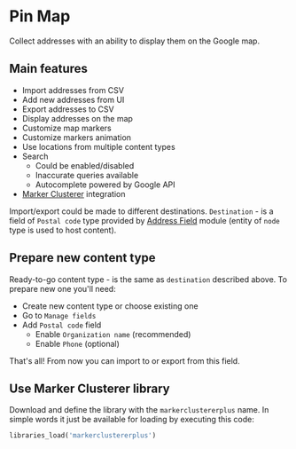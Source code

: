 # Pin Map

Collect addresses with an ability to display them on the Google map.

## Main features

- Import addresses from CSV
- Add new addresses from UI
- Export addresses to CSV
- Display addresses on the map
- Customize map markers
- Customize markers animation
- Use locations from multiple content types
- Search
  - Could be enabled/disabled
  - Inaccurate queries available
  - Autocomplete powered by Google API
- [Marker Clusterer](https://github.com/mahnunchik/markerclustererplus) integration

Import/export could be made to different destinations. `Destination` - is a field of `Postal code` type provided by [Address Field](https://www.drupal.org/project/addressfield) module (entity of `node` type is used to host content).

## Prepare new content type

Ready-to-go content type - is the same as `destination` described above. To prepare new one you'll need:

- Create new content type or choose existing one
- Go to `Manage fields`
- Add `Postal code` field
  - Enable `Organization name` (recommended)
  - Enable `Phone` (optional)

That's all! From now you can import to or export from this field.

## Use Marker Clusterer library

Download and define the library with the `markerclustererplus` name. In simple words it just be available for loading by executing this code:

```php
libraries_load('markerclustererplus')
```
